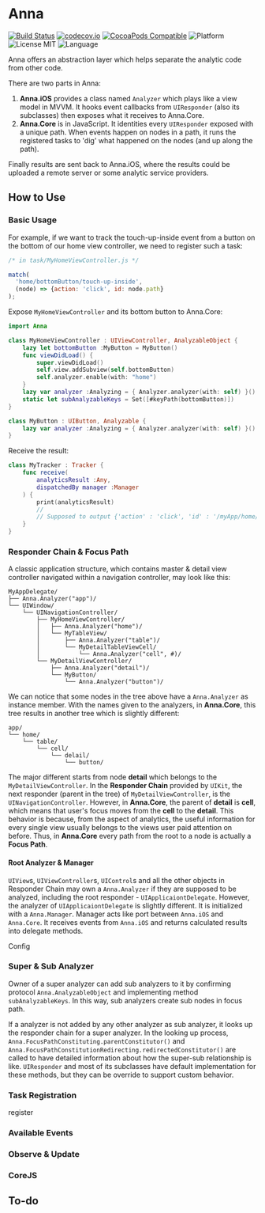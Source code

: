 
# Anna

[![Build Status](https://img.shields.io/travis/coppercash/Anna/master.svg)](https://travis-ci.org/coppercash/Anna)
[![codecov.io](https://codecov.io/gh/coppercash/Anna/branch/master/graphs/badge.svg)](https://codecov.io/github/coppercash/Anna)
[![CocoaPods Compatible](https://img.shields.io/cocoapods/v/Anna.svg)](https://cocoapods.org/pods/Anna)
![Platform](https://img.shields.io/cocoapods/p/Anna.svg)
![License MIT](https://img.shields.io/cocoapods/l/Anna.svg)
![Language](https://img.shields.io/badge/language-Swift%20|%20ObjC-green.svg)

Anna offers an abstraction layer which helps separate the analytic code from other code.

There are two parts in Anna:

1. **Anna.iOS** provides a class named `Analyzer` which plays like a view model in MVVM. It hooks event callbacks from `UIResponder` (also its subclasses) then exposes what it receives to Anna.Core.
2. **Anna.Core** is in JavaScript. It identities every `UIResponder` exposed with a unique path. When events happen on nodes in a path, it runs the registered tasks to 'dig' what happened on the nodes (and up along the path). 

Finally results are sent back to Anna.iOS, where the results could be uploaded a remote server or some analytic service providers.


## How to Use

### Basic Usage

For example, if we want to track the touch-up-inside event from a button on the bottom of our home view controller, we need to register such a task:

```javascript
/* in task/MyHomeViewController.js */

match(
  'home/bottomButton/touch-up-inside',
  (node) => {action: 'click', id: node.path}
);
```

Expose `MyHomeViewController` and its bottom button to Anna.Core:

```swift
import Anna

class MyHomeViewController : UIViewController, AnalyzableObject {
    lazy let bottomButton :MyButton = MyButton()
    func viewDidLoad() {
        super.viewDidLoad()
        self.view.addSubview(self.bottomButton)
        self.analyzer.enable(with: "home")
    }
    lazy var analyzer :Analyzing = { Analyzer.analyzer(with: self) }()
    static let subAnalyzableKeys = Set([#keyPath(bottomButton)])
}

class MyButton : UIButton, Analyzable {
    lazy var analyzer :Analyzing = { Analyzer.analyzer(with: self) }()
}
```

Receive the result:

```swift
class MyTracker : Tracker {
    func receive(
        analyticsResult :Any,
        dispatchedBy manager :Manager
    ) {
        print(analyticsResult)
        //
        // Supposed to output {'action' : 'click', 'id' : '/myApp/home/bottomButton'}
    }
}
```

### Responder Chain & Focus Path

A classic application structure, which contains master & detail view controller navigated within a navigation controller, may look like this:

```
MyAppDelegate/
├── Anna.Analyzer("app")/
└── UIWindow/
    └── UINavigationController/
        ├── MyHomeViewController/
        │   ├── Anna.Analyzer("home")/
        │   └── MyTableView/
        │       ├── Anna.Analyzer("table")/
        │       └── MyDetailTableViewCell/
        │           └── Anna.Analyzer("cell", #)/
        └── MyDetailViewController/
            ├── Anna.Analyzer("detail")/
            └── MyButton/
                └── Anna.Analyzer("button")/
```

We can notice that some nodes in the tree above have a `Anna.Analyzer` as instance member. With the names given to the analyzers, in **Anna.Core**, this tree results in another tree which is slightly different:

```
app/
└── home/
    └── table/
        └── cell/
            └── delail/
                └── button/
```

The major different starts from node **detail** which belongs to the `MyDetailViewController`. In the **Responder Chain** provided by `UIKit`, the next responder (parent in the tree) of `MyDetailViewController`, is the `UINavigationController`. However, in **Anna.Core**, the parent of **detail** is **cell**, which means that user's focus moves from the **cell** to the **detail**. This behavior is because, from the aspect of analytics, the useful information for every single view usually belongs to the views user paid attention on before. Thus, in **Anna.Core** every path from the root to a node is actually a **Focus Path**.

#### Root Analyzer & Manager

`UIView`s, `UIViewController`s, `UIControl`s and all the other objects in Responder Chain may own a `Anna.Analyzer` if they are supposed to be analyzed, including the root responder - `UIApplicaiontDelegate`.
However, the analyzer of `UIApplicaiontDelegate` is slightly different. It is initialized with a `Anna.Manager`.
Manager acts like port between `Anna.iOS` and `Anna.Core`. It receives events from `Anna.iOS` and returns calculated results into delegate methods.

Config

### Super & Sub Analyzer 

Owner of a super analyzer can add sub analyzers to it by confirming protocol `Anna.AnalyzableObject` and implementing method `subAnalyzableKeys`. In this way, sub analyzers create sub nodes in focus path.

If a analyzer is not added by any other analyzer as sub analyzer, it looks up the responder chain for a super analyzer. In the looking up process, `Anna.FocusPathConstituting.parentConstitutor()` and `Anna.FocusPathConstitutionRedirecting.redirectedConstitutor()` are called to have detailed information about how the super-sub relationship is like. `UIResponder` and most of its subclasses have default implementation for these methods, but they can be override to support custom behavior.

### Task Registration

register

### Available Events

### Observe & Update

### CoreJS

## To-do


